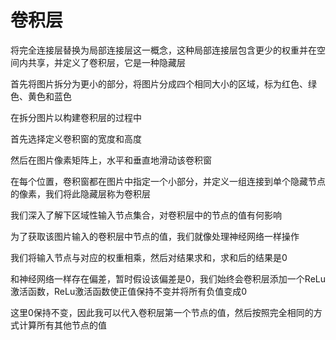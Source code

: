 # 卷积层

将完全连接层替换为局部连接层这一概念，这种局部连接层包含更少的权重并在空间内共享，并定义了卷积层，它是一种隐藏层

首先将图片拆分为更小的部分，将图片分成四个相同大小的区域，标为红色、绿色、黄色和蓝色

在拆分图片以构建卷积层的过程中

首先选择定义卷积窗的宽度和高度

然后在图片像素矩阵上，水平和垂直地滑动该卷积窗

在每个位置，卷积窗都在图片中指定一个小部分，并定义一组连接到单个隐藏节点的像素，我们将此隐藏层称为卷积层

我们深入了解下区域性输入节点集合，对卷积层中的节点的值有何影响

为了获取该图片输入的卷积层中节点的值，我们就像处理神经网络一样操作

我们将输入节点与对应的权重相乘，然后对结果求和，求和后的结果是0

和神经网络一样存在偏差，暂时假设该偏差是0，我们始终会卷积层添加一个ReLu激活函数，ReLu激活函数使正值保持不变并将所有负值变成0

这里0保持不变，因此我可以代入卷积层第一个节点的值，然后按照完全相同的方式计算所有其他节点的值
